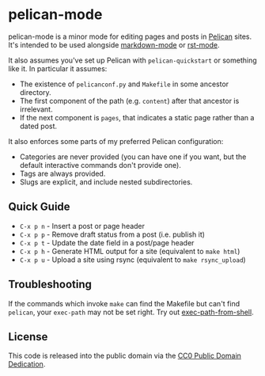 # pelican-mode

pelican-mode is a minor mode for editing pages and posts in [Pelican]
sites. It's intended to be used alongside [markdown-mode] or
[rst-mode].

It also assumes you've set up Pelican with `pelican-quickstart` or
something like it. In particular it assumes:

 * The existence of `pelicanconf.py` and `Makefile` in some ancestor
   directory.
 * The first component of the path (e.g. `content`) after that
   ancestor is irrelevant.
 * If the next component is `pages`, that indicates a static page
   rather than a dated post.
   
It also enforces some parts of my preferred Pelican configuration:

 * Categories are never provided (you can have one if you want, but
   the default interactive commands don't provide one).
 * Tags are always provided.
 * Slugs are explicit, and include nested subdirectories.

## Quick Guide

* `C-x p n` - Insert a post or page header
* `C-x p p` - Remove draft status from a post (i.e. publish it)
* `C-x p t` - Update the date field in a post/page header
* `C-x p h` - Generate HTML output for a site (equivalent to `make html`)
* `C-x p u` - Upload a site using rsync (equivalent to `make rsync_upload`)

## Troubleshooting

If the commands which invoke `make` can find the Makefile but can't
find `pelican`, your `exec-path` may not be set right. Try out
[exec-path-from-shell].

## License

This code is released into the public domain via the
[CC0 Public Domain Dedication][0].

 [Pelican]: http://getpelican.com/
 [markdown-mode]: http://jblevins.org/projects/markdown-mode/
 [rst-mode]: http://docutils.sourceforge.net/docs/user/emacs.html
 [exec-path-from-shell]: https://github.com/purcell/exec-path-from-shell
 [0]: http://creativecommons.org/publicdomain/zero/1.0/legalcode
